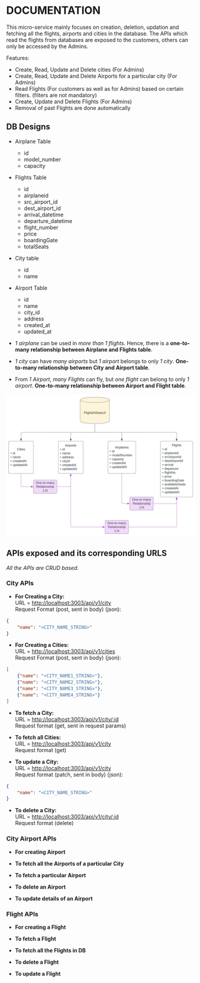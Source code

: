 # DOCUMENTATION

This micro-service mainly focuses on creation, deletion, updation and fetching all the flights, airports and cities in the database. The APIs which read the flights from databases are exposed to the customers, others can only be accessed by the Admins.

Features:

- Create, Read, Update and Delete cities (For Admins)
- Create, Read, Update and Delete Airports for a particular city (For Admins)
- Read Flights (For customers as well as for Admins) based on certain filters. (filters are not mandatory)
- Create, Update and Delete Flights (For Admins)
- Removal of past Flights are done automatically

## DB Designs

- Airplane Table
  - id
  - model_number
  - capacity
- Flights Table
  - id
  - airplaneid
  - src_airport_id
  - dest_airport_id
  - arrival_datetime
  - departure_datetime
  - flight_number
  - price
  - boardingGate
  - totalSeats
- City table
  - id
  - name
- Airport Table
  - id
  - name
  - city_id
  - address
  - created_at
  - updated_at

- _1 airplane_ can be used in _more than 1 flights_. Hence, there is a **one-to-many relationship between Airplane and Flights table**.
- _1 city_ can have _many airports_ but _1 airport_ belongs to only _1 city_. **One-to-many relationship between City and Airport table**.
- From _1 Airport_, _many Flights_ can fly, but _one flight_ can belong to only _1 airport_. **One-to-many relationship between Airport and Flight table**.

![DB Design Image](./docImages/DB%20Designs.jpeg)

## APIs exposed and its corresponding URLS

_All the APIs are CRUD based._

### City APIs

- **For Creating a City:**  
URL = <http://localhost:3003/api/v1/city>  
Request Format (post, sent in body) (json):

```json
{
    "name": "<CITY_NAME_STRING>"
}
```

- **For Creating a Cities:**  
URL = <http://localhost:3003/api/v1/cities>  
Request Format (post, sent in body) (json):

```json
[
    {"name": "<CITY_NAME1_STRING>"},
    {"name": "<CITY_NAME2_STRING>"},
    {"name": "<CITY_NAME3_STRING>"},
    {"name": "<CITY_NAME4_STRING>"}
]
```

- **To fetch a City:**  
URL = <http://localhost:3003/api/v1/city/:id>  
Request format (get, sent in request params)

- **To fetch all Cities:**  
URL = <http://localhost:3003/api/v1/city>  
Request format (get)

- **To update a City:**  
URL = <http://localhost:3003/api/v1/city>  
Request format (patch, sent in body) (json):

```json
{
    "name": "<CITY_NAME_STRING>"
}
```

- **To delete a City:**  
URL = <http://localhost:3003/api/v1/city/:id>  
Request format (delete)

### City Airport APIs

- **For creating Airport**

- **To fetch all the Airports of a particular City**

- **To fetch a particular Airport**

- **To delete an Airport**

- **To update details of an Airport**

### Flight APIs

- **For creating a Flight**

- **To fetch a Flight**

- **To fetch all the Flights in DB**

- **To delete a Flight**

- **To update a Flight**
